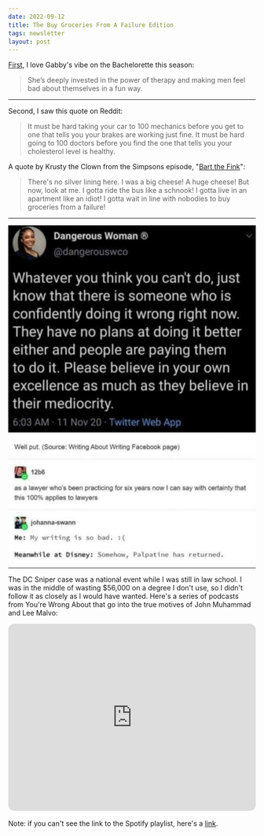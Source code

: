 ```yaml
---
date: 2022-09-12
title: The Buy Groceries From A Failure Edition
tags: newsletter
layout: post
---
```


[First](https://www.vulture.com/article/the-bachelorette-recap-season-19-episode-7-hometowns-week.html), I love Gabby's vibe on the Bachelorette this season:

> She’s deeply invested in the power of therapy and making men feel bad about themselves in a fun way.

----

Second, I saw this quote on Reddit:

> It must be hard taking your car to 100 mechanics before you get to one that tells you your brakes are working just fine. It must be hard going to 100 doctors before you find the one that tells you your cholesterol level is healthy.


A quote by Krusty the Clown from the Simpsons episode, "[Bart the Fink](https://simpsons.fandom.com/wiki/Bart_the_Fink/Quotes)":

> There's no silver lining here. I was a big cheese! A huge cheese! But now, look at me. I gotta ride the bus like a schnook! I gotta live in an apartment like an idiot! I gotta wait in line with nobodies to buy groceries from a failure!

---

![badatjob](https://raw.githubusercontent.com/muneer78/muneer78.github.io/master/images/badatjob.jpg)

---

The DC Sniper case was a national event while I was still in law school. I was in the middle of wasting $56,000 on a degree I don't use, so I didn't follow it as closely as I would have wanted. Here's a series of podcasts from You're Wrong About that go into the true motives of John Muhammad and Lee Malvo:

<iframe style="border-radius:12px" src="https://open.spotify.com/embed/playlist/565jB2rSme3kThZWlb51U1?utm_source=generator" width="100%" height="380" frameBorder="0" allowfullscreen="" allow="autoplay; clipboard-write; encrypted-media; fullscreen; picture-in-picture"></iframe>

Note: if you can't see the link to the Spotify playlist, here's a [link](https://open.spotify.com/playlist/565jB2rSme3kThZWlb51U1).
